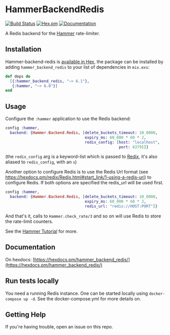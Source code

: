 # HammerBackendRedis

[![Build Status](https://github.com/ExHammer/hammer-backend-redis/actions/workflows/ci.yml/badge.svg)](https://github.com/ExHammer/hammer-backend-redis/actions/workflows/ci.yml) [![Hex.pm](https://img.shields.io/hexpm/v/hammer_backend_redis.svg)](https://hex.pm/packages/hammer_backend_redis) [![Documentation](https://img.shields.io/badge/documentation-gray)](https://hexdocs.pm/hammer_backend_redis)

A Redis backend for the [Hammer](https://github.com/ExHammer/hammer) rate-limiter.

## Installation

Hammer-backend-redis
is [available in Hex](https://hex.pm/packages/hammer_backend_redis), the package
can be installed by adding `hammer_backend_redis` to your list of dependencies in `mix.exs`:

```elixir
def deps do
  [{:hammer_backend_redis, "~> 6.1"},
   {:hammer, "~> 6.0"}]
end
```

## Usage

Configure the `:hammer` application to use the Redis backend:

```elixir
config :hammer,
  backend: {Hammer.Backend.Redis, [delete_buckets_timeout: 10_0000,
                                   expiry_ms: 60_000 * 60 * 2,
                                   redix_config: [host: "localhost",
                                                  port: 6379]]}
```

(the `redix_config` arg is a keyword-list which is passed to
[Redix](https://hex.pm/packages/redix), it's also aliased to `redis_config`,
with an `s`)

Another option to configure Redis is to use the Redis Url format (see https://hexdocs.pm/redix/Redix.html#start_link/1-using-a-redis-uri) to configure Redis. If both options are specified
the redis_url will be used first.

```elixir
config :hammer,
  backend: {Hammer.Backend.Redis, [delete_buckets_timeout: 10_0000,
                                   expiry_ms: 60_000 * 60 * 2,
                                   redis_url: "redis://HOST:PORT"]}
```

And that's it, calls to `Hammer.check_rate/3` and so on will use Redis to store
the rate-limit counters.

See the [Hammer Tutorial](https://hexdocs.pm/hammer/tutorial.html) for more.

## Documentation

On hexdocs: [https://hexdocs.pm/hammer_backend_redis/](https://hexdocs.pm/hammer_backend_redis/)

## Run tests locally

You need a running Redis instance. One can be started locally using `docker-compose up -d`.
See the docker-compose.yml for more details on.

## Getting Help

If you're having trouble, open an issue on this repo.
